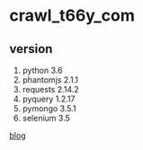 # crawl_t66y_com

## version

1. python 3.6
2. phantomjs 2.1.1
3. requests 2.14.2
4. pyquery 1.2.17
5. pymongo 3.5.1
6. selenium 3.5

[blog](http://blog.csdn.net/peerslee/article/details/76525358)
